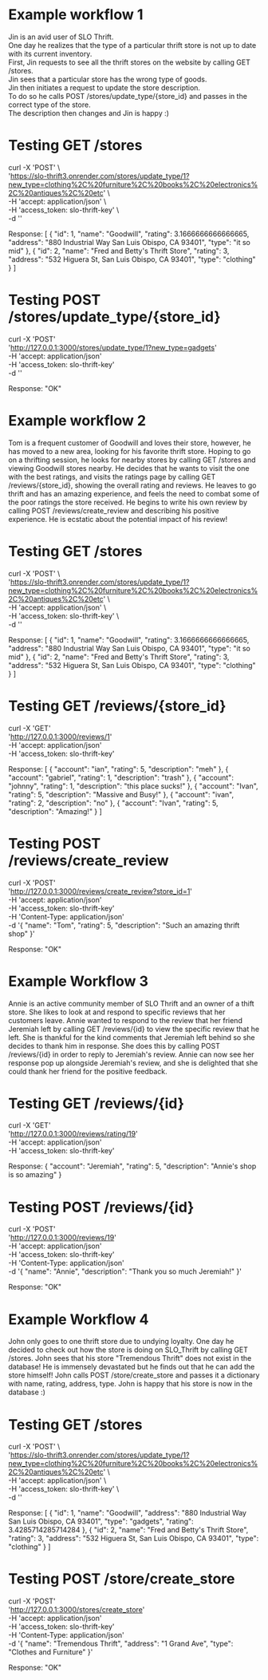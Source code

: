 # Example workflow 1

Jin is an avid user of SLO Thrift.  
One day he realizes that the type of a particular thrift store is not up to date with its current inventory.  
First, Jin requests to see all the thrift stores on the website by calling GET /stores.  
Jin sees that a particular store has the wrong type of goods.  
Jin then initiates a request to update the store description.  
To do so he calls POST /stores/update_type/{store_id} and passes in the correct type of the store.  
The description then changes and Jin is happy :)

# Testing GET /stores

curl -X 'POST' \  
 'https://slo-thrift3.onrender.com/stores/update_type/1?new_type=clothing%2C%20furniture%2C%20books%2C%20electronics%2C%20antiques%2C%20etc' \  
 -H 'accept: application/json' \  
 -H 'access_token: slo-thrift-key' \  
 -d ''

Response: [
{
"id": 1,
"name": "Goodwill",
"rating": 3.1666666666666665,
"address": "880 Industrial Way San Luis Obispo, CA 93401",
"type": "it so mid"
},
{
"id": 2,
"name": "Fred and Betty's Thrift Store",
"rating": 3,
"address": "532 Higuera St, San Luis Obispo, CA 93401",
"type": "clothing"
}
]

# Testing POST /stores/update_type/{store_id}

curl -X 'POST' \
 'http://127.0.0.1:3000/stores/update_type/1?new_type=gadgets' \
 -H 'accept: application/json' \
 -H 'access_token: slo-thrift-key' \
 -d ''

Response: "OK"

# Example workflow 2

Tom is a frequent customer of Goodwill and loves their store, however, he has moved to a new area, looking for his favorite thrift store.
Hoping to go on a thrifting session, he looks for nearby stores by calling GET /stores and viewing Goodwill stores nearby.
He decides that he wants to visit the one with the best ratings, and visits the ratings page by calling GET /reviews/{store_id}, showing the overall rating and reviews.
He leaves to go thrift and has an amazing experience, and feels the need to combat some of the poor ratings the store received.
He begins to write his own review by calling POST /reviews/create_review and describing his positive experience. He is ecstatic about the potential impact of his review!

# Testing GET /stores

curl -X 'POST' \  
 'https://slo-thrift3.onrender.com/stores/update_type/1?new_type=clothing%2C%20furniture%2C%20books%2C%20electronics%2C%20antiques%2C%20etc' \  
 -H 'accept: application/json' \  
 -H 'access_token: slo-thrift-key' \  
 -d ''

Response: [
{
"id": 1,
"name": "Goodwill",
"rating": 3.1666666666666665,
"address": "880 Industrial Way San Luis Obispo, CA 93401",
"type": "it so mid"
},
{
"id": 2,
"name": "Fred and Betty's Thrift Store",
"rating": 3,
"address": "532 Higuera St, San Luis Obispo, CA 93401",
"type": "clothing"
}
]

# Testing GET /reviews/{store_id}

curl -X 'GET' \
 'http://127.0.0.1:3000/reviews/1' \
 -H 'accept: application/json' \
 -H 'access_token: slo-thrift-key'

Response: [
{
"account": "ian",
"rating": 5,
"description": "meh"
},
{
"account": "gabriel",
"rating": 1,
"description": "trash"
},
{
"account": "johnny",
"rating": 1,
"description": "this place sucks!"
},
{
"account": "Ivan",
"rating": 5,
"description": "Massive and Busy!"
},
{
"account": "ivan",
"rating": 2,
"description": "no"
},
{
"account": "Ivan",
"rating": 5,
"description": "Amazing!"
}
]

# Testing POST /reviews/create_review

curl -X 'POST' \
 'http://127.0.0.1:3000/reviews/create_review?store_id=1' \
 -H 'accept: application/json' \
 -H 'access_token: slo-thrift-key' \
 -H 'Content-Type: application/json' \
 -d '{
"name": "Tom",
"rating": 5,
"description": "Such an amazing thrift shop"
}'

Response: "OK"

# Example Workflow 3

Annie is an active community member of SLO Thrift and an owner of a thift store.
She likes to look at and respond to specific reviews that her customers leave.
Annie wanted to respond to the review that her friend Jeremiah left by calling GET /reviews/{id} to view the specific review that he left.
She is thankful for the kind comments that Jeremiah left behind so she decides to thank him in response.
She does this by calling POST /reviews/{id} in order to reply to Jeremiah's review.
Annie can now see her response pop up alongside Jeremiah's review, and she is delighted that she could thank her friend for the positive feedback.

# Testing GET /reviews/{id}

curl -X 'GET' \
 'http://127.0.0.1:3000/reviews/rating/19' \
 -H 'accept: application/json' \
 -H 'access_token: slo-thrift-key'

Response: {
"account": "Jeremiah",
"rating": 5,
"description": "Annie's shop is so amazing"
}

# Testing POST /reviews/{id}

curl -X 'POST' \
 'http://127.0.0.1:3000/reviews/19' \
 -H 'accept: application/json' \
 -H 'access_token: slo-thrift-key' \
 -H 'Content-Type: application/json' \
 -d '{
"name": "Annie",
"description": "Thank you so much Jeremiah!"
}'

Response: "OK"

# Example Workflow 4

John only goes to one thrift store due to undying loyalty.
One day he decided to check out how the store is doing on SLO_Thrift by calling GET /stores.
John sees that his store "Tremendous Thrift" does not exist in the database!
He is immensely devastated but he finds out that he can add the store himself!
John calls POST /store/create_store and passes it a dictionary with name, rating, address, type.
John is happy that his store is now in the database :)

# Testing GET /stores

curl -X 'POST' \  
 'https://slo-thrift3.onrender.com/stores/update_type/1?new_type=clothing%2C%20furniture%2C%20books%2C%20electronics%2C%20antiques%2C%20etc' \  
 -H 'accept: application/json' \  
 -H 'access_token: slo-thrift-key' \  
 -d ''

Response: [
{
"id": 1,
"name": "Goodwill",
"address": "880 Industrial Way San Luis Obispo, CA 93401",
"type": "gadgets",
"rating": 3.4285714285714284
},
{
"id": 2,
"name": "Fred and Betty's Thrift Store",
"rating": 3,
"address": "532 Higuera St, San Luis Obispo, CA 93401",
"type": "clothing"
}
]

# Testing POST /store/create_store

curl -X 'POST' \
 'http://127.0.0.1:3000/stores/create_store' \
 -H 'accept: application/json' \
 -H 'access_token: slo-thrift-key' \
 -H 'Content-Type: application/json' \
 -d '{
"name": "Tremendous Thrift",
"address": "1 Grand Ave",
"type": "Clothes and Furniture"
}'

Response: "OK"
